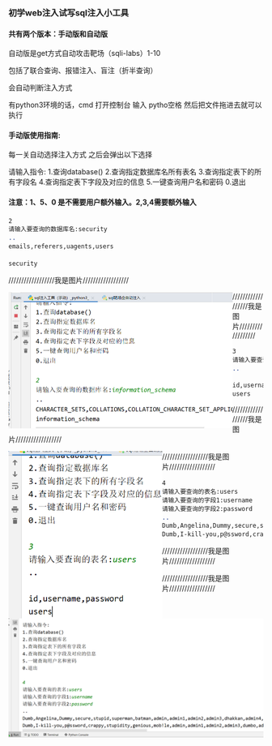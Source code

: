 

###	初学web注入试写sql注入小工具

####	共有两个版本：手动版和自动版

自动版是get方式自动攻击靶场（sqli-labs）1-10

包括了联合查询、报错注入、盲注（折半查询）

会自动判断注入方式

有python3环境的话，cmd 打开控制台 输入 pytho空格 然后把文件拖进去就可以执行

####	手动版使用指南:

每一关自动选择注入方式   之后会弹出以下选择

请输入指令:
1.查询database()
2.查询指定数据库名所有表名
3.查询指定表下的所有字段名
4.查询指定表下字段及对应的信息
5.一键查询用户名和密码
0.退出



####	注意：1、5、0 是不需要用户额外输入。2,3,4需要额外输入

```2
2
请输入要查询的数据库名:security
..
emails,referers,uagents,users

security
```

//////////////////我是图片//////////////////

<img src="\typora-user-images\image-20200926134137605.png" alt="image-20200926134137605" style="float: left; zoom: 50%;" />

//////////////////我是图片//////////////////

```2
3
请输入要查询的表名:users
..

id,username,password
users
```



//////////////////我是图片//////////////////

<img src="\typora-user-images\image-20200926133350076.png" alt="image-20200926133350076" style="float: left; zoom: 67%;" />

//////////////////我是图片//////////////////



```2
4
请输入要查询的表名:users
请输入要查询的字段1:username
请输入要查询的字段2:password
..
Dumb,Angelina,Dummy,secure,stupid,superman,batman,admin,admin1,admin2,admin3,dhakkan,admin4
Dumb,I-kill-you,p@ssword,crappy,stupidity,genious,mob!le,admin,admin1,admin2,admin3,dumbo,admin4

```

//////////////////我是图片//////////////////

<img src="\typora-user-images\image-20200926134318042.png" alt="image-20200926134318042" style="float: left; zoom: 50%;" />

//////////////////我是图片//////////////////